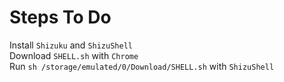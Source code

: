 # Steps To Do
Install `Shizuku` and `ShizuShell`\
Download `SHELL.sh` with `Chrome`\
Run `sh /storage/emulated/0/Download/SHELL.sh` with `ShizuShell`
